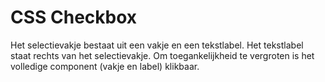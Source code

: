 # CSS Checkbox

Het selectievakje bestaat uit een vakje en een tekstlabel. Het tekstlabel staat rechts van het selectievakje. Om toegankelijkheid te vergroten is het volledige component (vakje en label) klikbaar.
